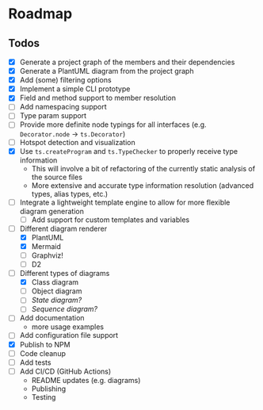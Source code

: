# Roadmap

## Todos

- [x] Generate a project graph of the members and their dependencies
- [x] Generate a PlantUML diagram from the project graph
- [x] Add (some) filtering options
- [x] Implement a simple CLI prototype
- [x] Field and method support to member resolution
- [ ] Add namespacing support
- [ ] Type param support
- [ ] Provide more definite node typings for all interfaces (e.g. `Decorator.node` → `ts.Decorator`)
- [ ] Hotspot detection and visualization
- [x] Use `ts.createProgram` and `ts.TypeChecker` to properly receive type information
  - This will involve a bit of refactoring of the currently static analysis of the source files
  - More extensive and accurate type information resolution (advanced types, alias types, etc.)
- [ ] Integrate a lightweight template engine to allow for more flexible diagram generation
  - [ ] Add support for custom templates and variables
- [ ] Different diagram renderer
  - [x] PlantUML
  - [x] Mermaid
  - [ ] Graphviz!
  - [ ] D2
- [ ] Different types of diagrams
  - [x] Class diagram
  - [ ] Object diagram
  - [ ] _State diagram?_
  - [ ] _Sequence diagram?_
- [ ] Add documentation
  - more usage examples
- [ ] Add configuration file support
- [x] Publish to NPM
- [ ] Code cleanup
- [ ] Add tests
- [ ] Add CI/CD (GitHub Actions)
  - README updates (e.g. diagrams)
  - Publishing
  - Testing
